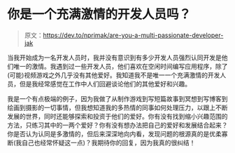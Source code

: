 # 你是一个充满激情的开发人员吗？

> 原文：<https://dev.to/nprimak/are-you-a-multi-passionate-developer-jak>

当我开始成为一名开发人员时，我并没有意识到有多少开发人员强烈认同开发是他们唯一的激情。我遇到过一些开发人员，他们喜欢在空闲时间编写应用程序，除了(可能)视频游戏之外几乎没有其他爱好。我知道我不是唯一一个充满激情的开发人员，但是我经常感觉在工作中人们回避谈论他们的其他爱好和兴趣。

我是一个有点极端的例子，因为我做了从制作游戏到写短篇故事到冥想到写博客到绘画到摄影的一切事情，但我想知道我的多热情的同事如何处理压力，以跟上不断发展的世界，同时还能够探索和投资于他们的爱好。你有没有找到缩小兴趣范围的方法，只练习其中的一两个爱好？你有没有想办法把自己的爱好和发展结合起来？你是否认为认同是多激情的，但后来深深地向内看，发现问题的根源真的是优柔寡断(我自己也经常怀疑这一点)？我期待你的回复，因为我真的很纠结！